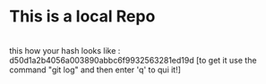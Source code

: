 # This is a local Repo
<br>
this how your hash looks like : d50d1a2b4056a003890abbc6f9932563281ed19d [to get it use the command "git log" and then enter 'q' to qui it!]
